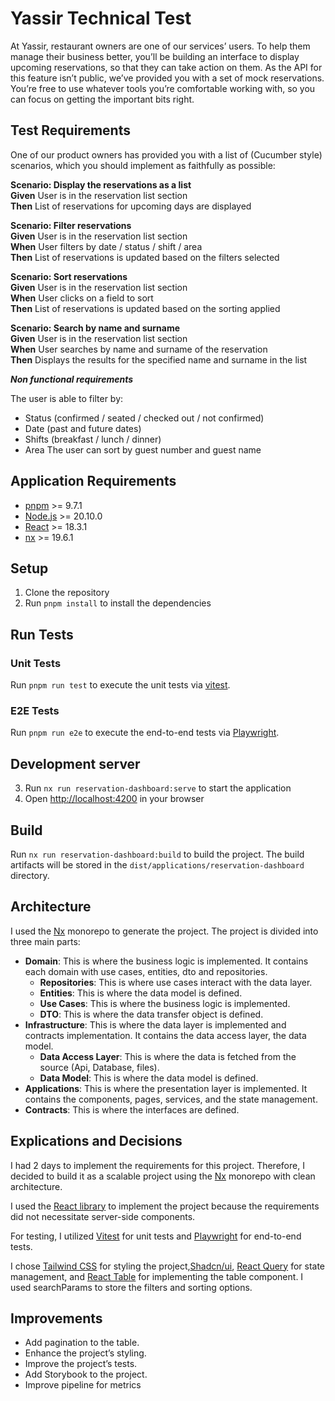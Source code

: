 # Yassir Technical Test
At Yassir, restaurant owners are one of our services’ users. 
To help them manage their business better, you’ll be building an interface to display upcoming reservations, 
so that they can take action on them. As the API for this feature isn’t public, 
we’ve provided you with a set of mock reservations. You’re free to use whatever tools you’re comfortable working with, 
so you can focus on getting the important bits right.

## Test Requirements
One of our product owners has provided you with a list of (Cucumber style) scenarios, which you should implement as faithfully as possible:

**Scenario: Display the reservations as a list**<br>
**Given** User is in the reservation list section<br>
**Then** List of reservations for upcoming days are displayed

**Scenario: Filter reservations**<br>
**Given** User is in the reservation list section<br>
**When** User filters by date / status / shift / area<br>
**Then** List of reservations is updated based on the filters selected

**Scenario: Sort reservations**<br>
**Given** User is in the reservation list section<br>
**When** User clicks on a field to sort<br>
**Then** List of reservations is updated based on the sorting applied

**Scenario: Search by name and surname**<br>
**Given** User is in the reservation list section<br>
**When** User searches by name and surname of the reservation<br>
**Then** Displays the results for the specified name and surname in the list

***Non functional requirements***

The user is able to filter by:
- Status (confirmed / seated / checked out / not confirmed)
- Date (past and future dates)
- Shifts (breakfast / lunch / dinner)
- Area
  The user can sort by guest number and guest name

## Application Requirements
- [pnpm](https://pnpm.io/) >= 9.7.1
- [Node.js](https://nodejs.org) >= 20.10.0
- [React](https://react.dev/) >= 18.3.1
- [nx](https://nx.dev/) >= 19.6.1
## Setup
1. Clone the repository
2. Run `pnpm install` to install the dependencies
## Run Tests
### Unit Tests
 Run `pnpm run test` to execute the unit tests via [vitest](https://vitest.dev/).
### E2E Tests
Run `pnpm run e2e` to execute the end-to-end tests via [Playwright](https://playwright.dev/).
## Development server
3. Run `nx run reservation-dashboard:serve` to start the application
4. Open [http://localhost:4200](http://localhost:4200) in your browser

## Build
Run `nx run reservation-dashboard:build` to build the project. The build artifacts will be stored in the `dist/applications/reservation-dashboard` directory.

## Architecture
 I used the [Nx](https://nx.dev/) monorepo to generate the project. The project is divided into three main parts:
  - **Domain**: This is where the business logic is implemented. It contains each domain with use cases, entities, dto and repositories.
      - **Repositories**: This is where use cases interact with the data layer.
      - **Entities**: This is where the data model is defined.
      - **Use Cases**: This is where the business logic is implemented.
      - **DTO**: This is where the data transfer object is defined.
  - **Infrastructure**: This is where the data layer is implemented and contracts implementation. It contains the data access layer, the data model.
      - **Data Access Layer**: This is where the data is fetched from the source (Api, Database, files).
      - **Data Model**: This is where the data model is defined.
  - **Applications**: This is where the presentation layer is implemented. It contains the components, pages, services, and the state management.
  - **Contracts**: This is where the interfaces are defined.

## Explications and Decisions
I had 2 days to implement the requirements for this project. Therefore, I decided to build it as a scalable project using the [Nx](https://nx.dev/) monorepo with clean architecture.

I used the [React library](https://react.dev) to implement the project because the requirements did not necessitate server-side components.

For testing, I utilized [Vitest](https://vitest.dev) for unit tests and [Playwright](https://playwright.dev/) for end-to-end tests.

I chose [Tailwind CSS](https://tailwindcss.com/) for styling the project,[Shadcn/ui](https://ui.shadcn.com/), [React Query](https://tanstack.com/query/latest) for state management, and [React Table](https://tanstack.com/table/latest) for implementing the table component. I used searchParams to store the filters and sorting options.

## Improvements
- Add pagination to the table.
- Enhance the project’s styling.
- Improve the project’s tests.
- Add Storybook to the project.
- Improve pipeline for metrics